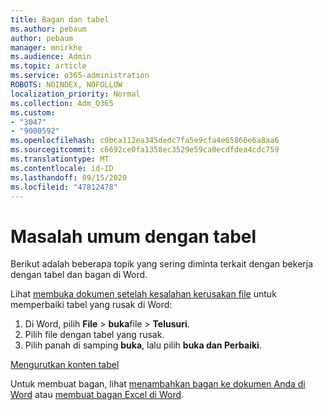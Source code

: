 ```yaml
---
title: Bagan dan tabel
ms.author: pebaum
author: pebaum
manager: mnirkhe
ms.audience: Admin
ms.topic: article
ms.service: o365-administration
ROBOTS: NOINDEX, NOFOLLOW
localization_priority: Normal
ms.collection: Adm_O365
ms.custom:
- "3047"
- "9000592"
ms.openlocfilehash: c0bca112ea345dedc7fa5e9cfa4e65866e6a8aa6
ms.sourcegitcommit: c6692ce0fa1358ec3529e59ca0ecdfdea4cdc759
ms.translationtype: MT
ms.contentlocale: id-ID
ms.lasthandoff: 09/15/2020
ms.locfileid: "47812478"
---
```

# <a name="common-issues-with-tables"></a>Masalah umum dengan tabel 

Berikut adalah beberapa topik yang sering diminta terkait dengan bekerja dengan tabel dan bagan di Word.

Lihat [membuka dokumen setelah kesalahan kerusakan file](https://support.office.com/article/47df9d48-2165-4411-a699-1786ac734bc3) untuk memperbaiki tabel yang rusak di Word:

 1. Di Word, pilih **File**  >  **buka**file  >  **Telusuri**.
 2. Pilih file dengan tabel yang rusak.
 3. Pilih panah di samping **buka**, lalu pilih **buka dan Perbaiki**.

[Mengurutkan konten tabel](https://support.office.com/article/F8392477-4613-49CD-ABA6-7C2E48F1D91F)

Untuk membuat bagan, lihat [menambahkan bagan ke dokumen Anda di Word](https://support.office.com/article/ff48e3eb-5e04-4368-a39e-20df7c798932) atau [membuat bagan Excel di Word](https://support.office.com/article/11A7D2F0-4487-4A9B-BBC6-D50916CD4A57).